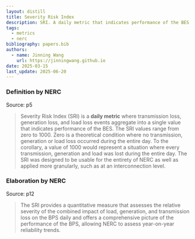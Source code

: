 ```yaml
---
layout: distill
title: Severity Risk Index
description: SRI. A daily metric that indicates performance of the BES.
tags:
  - metrics
  - nerc
bibliography: papers.bib
authors:
  - name: Jinning Wang
    url: https://jinningwang.github.io
date: 2025-03-15
last_update: 2025-06-20
---
```


### Definition by NERC

Source: <d-cite key="nerc2020sri"></d-cite> p5

> Severity Risk Index (SRI) is a **daily metric** where transmission loss, generation loss, and load loss events aggregate into a single value that indicates performance of the BES. The SRI values range from zero to 1000. Zero is a theoretical condition where no transmission, generation or load loss occurred during the entire day. To the corollary, a value of 1000 would represent a situation where every transmission, generation and load was lost during the entire day. The SRI was designed to be usable for the entirety of NERC as well as applied more granularly, such as at an interconnection level.

### Elaboration by NERC

Source: <d-cite key="nerc2024sor"></d-cite> p12

> The SRI provides a quantitative measure that assesses the relative severity of the combined impact of load, generation, and transmission loss on the BPS daily and offers a comprehensive picture of the performance of the BPS, allowing NERC to assess year-on-year reliability trends.
